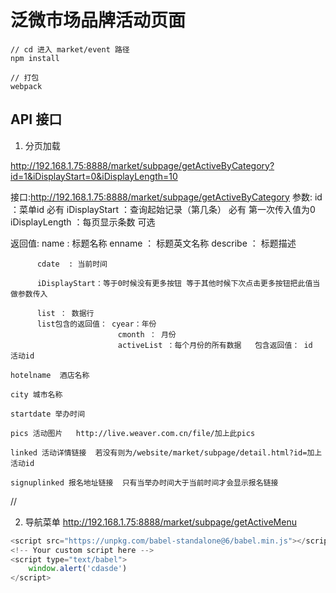 # 泛微市场品牌活动页面

``` npm
// cd 进入 market/event 路径
npm install 

// 打包
webpack
```

## API 接口

1. 分页加载 

http://192.168.1.75:8888/market/subpage/getActiveByCategory?id=1&iDisplayStart=0&iDisplayLength=10

接口:http://192.168.1.75:8888/market/subpage/getActiveByCategory
参数:
id ：菜单id  必有
iDisplayStart ：查询起始记录（第几条） 必有 第一次传入值为0
iDisplayLength ：每页显示条数 可选

返回值:   name  : 标题名称
          enname ： 标题英文名称
          describe ： 标题描述
          
          cdate  : 当前时间
          
          iDisplayStart：等于0时候没有更多按钮 等于其他时候下次点击更多按钮把此值当做参数传入
          
          list ： 数据行
          list包含的返回值： cyear：年份
                            cmonth ： 月份
                            activeList ：每个月份的所有数据   包含返回值： id  活动id
                                                                        hotelname  酒店名称
                                                                        city 城市名称
                                                                        startdate 举办时间
                                                                        pics 活动图片   http://live.weaver.com.cn/file/加上此pics
                                                                        linked 活动详情链接  若没有则为/website/market/subpage/detail.html?id=加上活动id
                                                                        signuplinked 报名地址链接  只有当举办时间大于当前时间才会显示报名链接

// 

2. 导航菜单
http://192.168.1.75:8888/market/subpage/getActiveMenu


``` js
<script src="https://unpkg.com/babel-standalone@6/babel.min.js"></script>
<!-- Your custom script here -->
<script type="text/babel">
    window.alert('cdasde')
</script>
```
